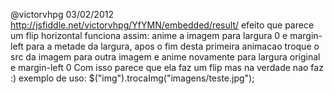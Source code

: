  
@victorvhpg
03/02/2012
http://jsfiddle.net/victorvhpg/YfYMN/embedded/result/
efeito que parece um flip horizontal
funciona assim:
anime a imagem para largura 0 e margin-left para a metade da largura,
apos o fim desta primeira animacao
troque o src da imagem para outra imagem
e anime novamente para largura original e margin-left 0
Com isso parece que ela faz um flip mas na verdade nao faz :)
exemplo de uso:
$("img").trocaImg("imagens/teste.jpg");
 